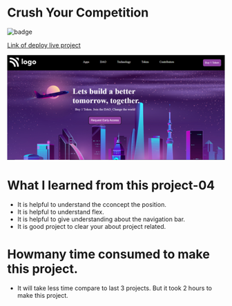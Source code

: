 # Crush Your Competition

![badge](https://img.shields.io/badge/<Project-05>-<Better-Tomorrow>-<yellowgreen>)

[Link of deploy live project]()

![LCO](./view05.png)

# What I learned from this project-04

- It is helpful to understand the cconcept the position.
- It is helpful to understand flex.
- It is helpful to give understanding about the navigation bar.
- It is good project to clear your about project related.

# Howmany time consumed to make this project.

- It will take less time compare to last 3 projects. But it took 2 hours to make this project.